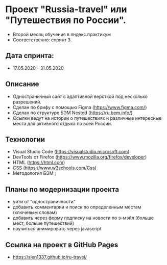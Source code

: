 ﻿# Проект "Russia-travel" или "Путешествия по России".

- Второй месяц обучения в яндекс.практикум
- Соответственно: спринт 3.

## Дата спринта:

- 17.05.2020 - 31.05.2020

## Описание

- Одностраничный сайт с адаптивной версткой под несколько разрешений.
- Сделан по брифу с помощью Figma (https://www.figma.com/)
- Сделан по структуре БЭМ Nested (https://ru.bem.info/)
- Ссылки ведут на истории о путешествиях и различные интересные места для активного отдыха по всей России.

## Технологии

- Visual Studio Code (https://visualstudio.microsoft.com)
- DevTools от Firefox (https://www.mozilla.org/firefox/developer)
- HTML (https://html.com)
- CSS (https://www.w3schools.com/Css)
- Методология БЭМ ;


## Планы по модернизации проекта

- уйти от "одностраничности"
- добавить комментарии и поиск по определенным местам (ключевым словам)
- добавить через форму подписку на новости по э-мэйл (больше мест, больше путешествий)
- научиться анимировать через javascript

## Ссылка на проект в GitHub Pages

- https://slen1337.github.io/ru-travel/